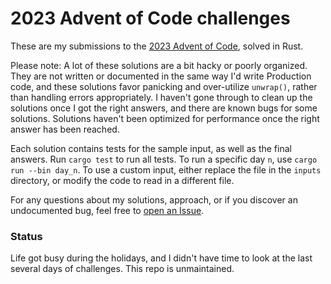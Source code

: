 # 2023 Advent of Code challenges

These are my submissions to the
[2023 Advent of Code](https://adventofcode.com/2023), solved in Rust.

Please note: A lot of these solutions are a bit hacky or poorly organized. They
are not written or documented in the same way I'd write Production code, and
these solutions favor panicking and over-utilize `unwrap()`, rather than
handling errors appropriately. I haven't gone through to clean up the solutions
once I got the right answers, and there are known bugs for some solutions.
Solutions haven't been optimized for performance once the right answer has been
reached.

Each solution contains tests for the sample input, as well as the final answers.
Run `cargo test` to run all tests. To run a specific day `n`, use
`cargo run --bin day_n`. To use a custom input, either replace the file in the
`inputs` directory, or modify the code to read in a different file.

For any questions about my solutions, approach, or if you discover an
undocumented bug, feel free to
[open an Issue](https://github.com/nikwithak/advent_of_code_2023/issues/new/choose).

### Status

Life got busy during the holidays, and I didn't have time to look at the last several
days of challenges. This repo is unmaintained.
